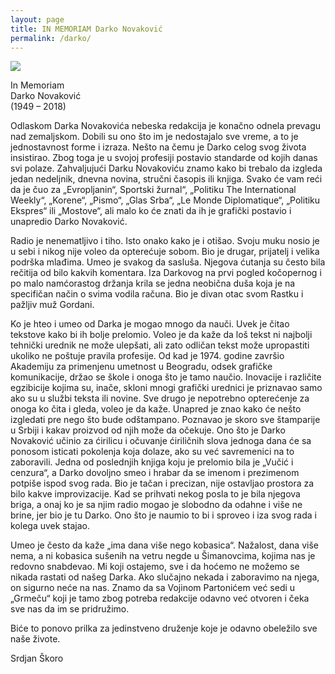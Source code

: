 ```yaml
---
layout: page
title: IN MEMORIAM Darko Novaković
permalink: /darko/
---
```


![](/images/darko.jpg)


In Memoriam  
Darko Novaković  
(1949 – 2018)  

Odlaskom Darka Novakovića nebeska redakcija je konačno odnela prevagu nad zemaljskom. Dobili su ono što im je nedostajalo sve vreme, a to je jednostavnost forme i izraza. Nešto na čemu je Darko celog svog života insistirao. Zbog toga je u svojoj profesiji postavio standarde od kojih danas svi polaze. Zahvaljujući Darku Novakoviću znamo kako bi trebalo da izgleda jedan nedeljnik, dnevna novina, stručni časopis ili knjiga. Svako će vam reći da je čuo za „Evropljanin“, Sportski žurnal“, „Politiku The International Weekly“, „Korene“, „Pismo“,  „Glas Srba“, „Le Monde Diplomatique“, „Politiku Ekspres“ ili „Mostove“, ali malo ko će znati da ih je grafički postavio i unapredio Darko Novaković.  

Radio je nenematljivo i tiho. Isto onako kako je i otišao. Svoju muku nosio je u sebi i nikog nije voleo da opterećuje sobom. Bio je drugar, prijatelj i velika podrška mlađima. Umeo je svakog da sasluša. Njegova ćutanja su često bila rečitija od bilo kakvih komentara. Iza Darkovog na prvi pogled kočopernog i po malo namćorastog držanja krila se jedna neobična duša koja je na specifičan način o svima vodila računa. Bio je divan otac svom Rastku i pažljiv muž Gordani.  

Ko je hteo i umeo od Darka je mogao mnogo da nauči. Uvek je čitao tekstove kako bi ih bolje prelomio. Voleo je da kaže da loš tekst ni najbolji tehnički urednik ne može ulepšati, ali zato odličan tekst može upropastiti ukoliko ne poštuje pravila profesije.
Od kad je 1974. godine završio Akademiju za primenjenu umetnost u Beogradu, odsek grafičke komunikacije,  držao se škole i onoga što je tamo naučio. Inovacije i različite egzibicije kojima su, inače, skloni mnogi grafički urednici je priznavao samo ako su u službi teksta ili novine. Sve drugo je nepotrebno opterećenje za onoga ko čita i gleda, voleo je da kaže. Unapred je znao kako će nešto izgledati pre nego što bude odštampano. Poznavao je skoro sve štamparije u Srbiji i kakav proizvod od njih može da očekuje.
Ono što je Darko Novaković učinio za ćirilicu i očuvanje ćiriličnih slova jednoga dana će sa ponosom isticati pokolenja koja dolaze, ako su već savremenici na to zaboravili. Jedna od poslednjih knjiga koju je prelomio bila je „Vučić i cenzura“, a Darko dovoljno smeo i hrabar da se imenom i prezimenom potpiše ispod svog rada. Bio je tačan i precizan, nije ostavljao prostora za bilo kakve improvizacije. Kad se prihvati nekog posla to je bila njegova briga, a onaj ko je sa njim radio mogao je slobodno da odahne i više ne brine, jer bio je tu Darko. Ono što je naumio to bi i sproveo i iza svog rada i kolega uvek stajao.  

Umeo je često da kaže „ima dana više nego kobasica“. Nažalost, dana više nema, a ni kobasica sušenih na vetru negde u Šimanovcima, kojima nas je redovno snabdevao. Mi koji ostajemo, sve i da hoćemo ne možemo se nikada rastati od našeg Darka. Ako slučajno nekada i zaboravimo na njega, on sigurno neće na nas. Znamo da sa Vojinom Partonićem već sedi u „Grmeču“ koji je tamo zbog potreba redakcije odavno već otvoren i čeka sve nas da im se pridružimo.  

Biće to ponovo prilka za jedinstveno druženje koje je odavno obeležilo sve naše živote.  

Srdjan Škoro
